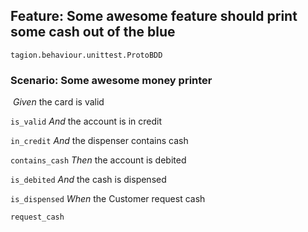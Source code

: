 ## Feature: Some awesome feature should print some cash out of the blue

`tagion.behaviour.unittest.ProtoBDD`

### Scenario: Some awesome money printer

​    *Given* the card is valid

`is_valid`
      *And* the account is in credit

`in_credit`
      *And* the dispenser contains cash

`contains_cash`
    *Then* the account is debited

`is_debited`
      *And* the cash is dispensed

`is_dispensed`
    *When* the Customer request cash

`request_cash`

